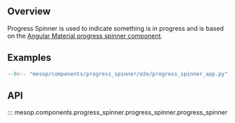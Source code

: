 ## Overview

Progress Spinner is used to indicate something is in progress and is based on the [Angular Material progress spinner component](https://material.angular.io/components/progress-spinner/overview).


## Examples

```python
--8<-- "mesop/components/progress_spinner/e2e/progress_spinner_app.py"
```

## API

::: mesop.components.progress_spinner.progress_spinner.progress_spinner
